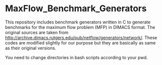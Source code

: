 # MaxFlow_Benchmark_Generators

This repository includes benchmark generators written in C to generate benchmarks for the maximum flow problem (MFP) in DIMACS format. The original sources are taken from http://archive.dimacs.rutgers.edu/pub/netflow/generators/network/. These codes are modified slightly for our purpose but they are basically as same as their original versions.

You need to change directories in bash scripts according to your pwd. 

